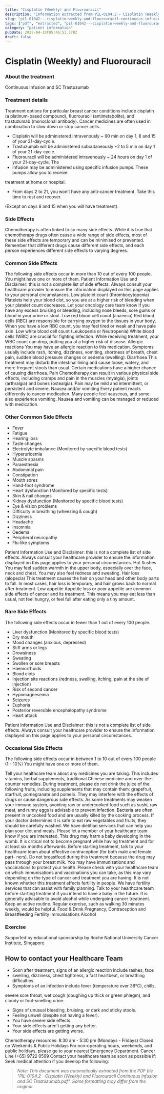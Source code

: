 ```yaml
---
title: "Cisplatin (Weekly) and Fluorouracil"
description: "Information extracted from PIL-0104.2 - Cisplatin (Weekly) and Fluorouracil Continuous Infusion and SC Trastuzumab.pdf"
slug: "pil-01042---cisplatin-weekly-and-fluorouracil-continuous-infusion-and-sc-trastuzumab"
tags: ["pdf", "extracted", "pil-01042---cisplatin-weekly-and-fluorouracil-continuous-infusion-and-sc-trastuzumab"]
category: "patient information"
pubDate: 2025-04-18T05:46:51.378Z
draft: false
---
```


# Cisplatin (Weekly) and Fluorouracil

### About the treatment

Continuous Infusion and SC Trastuzumab

### Treatment details

Treatment options for particular breast cancer conditions include cisplatin (a platinum-based compound), fluorouracil (antimetabolite), and trastuzumab (monoclonal antibody). Cancer medicines are often used in combination to slow down or stop cancer cells.

- Cisplatin will be administered intravenously ~ 60 min on day 1, 8 and 15 of your 21-day-cycle.
- Trastuzumab will be administered subcutaneously ~2 to 5 min on day 1 of your 21-day-cycle.
- Fluorouracil will be administered intravenously ~ 24 hours on day 1 of your 21-day-cycle. The
- infusion may be administered using specific infusion pumps. These pumps allow you to receive

treatment at home or hospital.

- From days 2 to 21, you won’t have any anti-cancer treatment. Take this time to rest and recover.

(Except on days 8 and 15 when you will have treatment).

### Side Effects

Chemotherapy is often linked to so many side effects. While it is true that chemotherapy drugs often cause a wide range of side effects, most of these side effects are temporary and can be minimised or prevented. Remember that different drugs cause different side effects, and each person experiences different side effects to varying degrees.

### Common Side Effects

The following side effects occur in more than 10 out of every 100 people. You might have one or more of them. Patient Information Use and Disclaimer: this is not a complete list of side effects. Always consult your healthcare provider to ensure the information displayed on this page applies to your personal circumstances. Low platelet count (thrombocytopenia) Platelets help your blood clot, so you are at a higher risk of bleeding when your platelet count decreases. Let your oncology care team know if you have any excess bruising or bleeding, including nose bleeds, sore gums or blood in your urine or stool. Low red blood cell count (anaemia) Red blood cells (RBC) are responsible for carrying oxygen to the tissues in your body. When you have a low RBC count, you may feel tired or weak and have pale skin. Low white blood cell count (Leukopenia or Neutropenia) White blood cells (WBC) are crucial for fighting infection. While receiving treatment, your WBC count can drop, putting you at a higher risk of disease. Allergic reactions You may have an allergic reaction to this medication. Symptoms usually include rash, itching, dizziness, vomiting, shortness of breath, chest pain, sudden blood pressure changes or oedema (swelling). Diarrhoea This treatment may disturb the intestinal lining and cause loose, watery, and more frequent stools than usual. Certain medications have a higher chance of causing diarrhoea. Pain Chemotherapy can result in various physical side effects, including cramps and pain in the muscles (myalgia), joints (arthralgia) and bones (ostealgia). Pain may be mild and intermittent, or persistent and severe. Nausea and/or vomiting Every patient reacts differently to cancer medication. Many people feel nauseous, and some also experience vomiting. Nausea and vomiting can be managed or reduced with medication.

### Other Common Side Effects

- Fever
- Fatigue
- Hearing loss
- Taste changes
- Electrolyte imbalance (Monitored by specific blood tests)
- Hyperuricemia
- Muscle spasms
- Paraesthesia
- Abdominal pain
- Constipation
- Mouth sores
- Hand-foot syndrome
- Heart dysfunction (Monitored by specific tests)
- Skin & nail changes
- Kidney dysfunction (Monitored by specific blood tests)
- Eye & vision problems
- Difficulty in breathing (wheezing & cough)
- Dizziness
- Headache
- Insomnia
- Oedema
- Peripheral neuropathy
- Flu-like symptoms

Patient Information Use and Disclaimer: this is not a complete list of side effects. Always consult your healthcare provider to ensure the information displayed on this page applies to your personal circumstances. Hot flushes You may feel sudden warmth in the upper body, especially over the face, neck and chest. You may also feel redness and sweating. Hair loss (alopecia) This treatment causes the hair on your head and other body parts to fall. In most cases, hair loss is temporary, and hair grows back to normal after treatment. Low appetite Appetite loss or poor appetite are common side effects of cancer and its treatment. This means you may eat less than usual, not feel hungry, or feel full after eating only a tiny amount.

### Rare Side Effects

The following side effects occur in fewer than 1 out of every 100 people.

- Liver dysfunction (Monitored by specific blood tests)
- Dry mouth
- Mood changes (anxious, depressed)
- Stiff arms or legs
- Drowsiness
- Sweating
- Swollen or sore breasts
- Haemorrhoids
- Blood clots
- Injection site reactions (redness, swelling, itching, pain at the site of injection)
- Risk of second cancer
- Hypomagnesemia
- Seizures
- Euphoria
- Posterior reversible encephalopathy syndrome
- Heart attack

Patient Information Use and Disclaimer: this is not a complete list of side effects. Always consult your healthcare provider to ensure the information displayed on this page applies to your personal circumstances.

### Occasional Side Effects

The following side effects occur in between 1 to 10 out of every 100 people (1 - 10%) You might have one or more of them.

Tell your healthcare team about any medicines you are taking. This includes vitamins, herbal supplements, traditional Chinese medicine and over-the-counter remedies. During treatment, please do not drink the juice of the following fruits, including supplements that may contain them: grapefruit, starfruit, pomegranate and pomelo. They may interfere with the effects of drugs or cause dangerous side effects. As some treatments may weaken your immune system, avoiding raw or undercooked food such as sushi, raw meat, and runny eggs is advisable to prevent infection. Bacteria are often present in uncooked food and are usually killed by the cooking process. If your doctor determines it is safe to eat raw vegetables and fruits, they should be carefully washed. We have dietitian services that can help you plan your diet and meals. Please let a member of your healthcare team know if you are interested. This drug may harm a baby developing in the womb. It is critical not to become pregnant while having treatment and for at least six months afterwards. Before starting treatment, talk to your healthcare team about effective contraception (for both male and female part- ners). Do not breastfeed during this treatment because the drug may pass through your breast milk. You may have immunisations and vaccinations to protect your health. Please check with your healthcare team on which immunisations and vaccinations you can take, as this may vary depending on the type of cancer and treatment you are having. It is not known whether this treatment affects fertility in people. We have fertility services that can assist with family planning. Talk to your healthcare team before starting treatment if you intend to have a baby in the future. It is generally advisable to avoid alcohol while undergoing cancer treatment. Keep an active routine. Regular exercise, such as walking 30 minutes weekly, would be helpful. Food & Drink Pregnancy, Contraception and Breastfeeding Fertility Immunisations Alcohol

### Exercise

Supported by educational sponsorship by Roche National University Cancer Institute, Singapore

## How to contact your Healthcare Team

- Soon after treatment, signs of an allergic reaction include rashes, face
- swelling, dizziness, chest tightness, a fast heartbeat, or breathing difficulties.
- Symptoms of an infection include fever (temperature over 38°C), chills,

severe sore throat, wet cough (coughing up thick or green phlegm), and cloudy or foul-smelling urine.

- Signs of unusual bleeding, bruising, or dark and sticky stools.
- Feeling unwell (despite not having a fever).
- You have severe side effects.
- Your side effects aren’t getting any better.
- Your side effects are getting worse.

Chemotherapy resources: 8:30 am - 5:30 pm (Mondays - Fridays) Closed on Weekends & Public Holidays For non-operating hours, weekends, and public holidays, please go to your nearest Emergency Department. Cancer Line (+65) 9722 0569 Contact your healthcare team as soon as possible if: Seek medical attention if you develop the following:

> *Note: This document was automatically extracted from the PDF file "PIL-0104.2 - Cisplatin (Weekly) and Fluorouracil Continuous Infusion and SC Trastuzumab.pdf". Some formatting may differ from the original.*